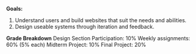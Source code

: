 **Goals:**
1. Understand users and build websites that suit the needs and abilities.
2. Design useable systems through iteration and feedback.

**Grade Breakdown**
Design Section Participation: 10%
Weekly assignments: 60% (5% each)
Midterm Project: 10%
Final Project: 20%
